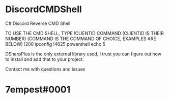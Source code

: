 # DiscordCMDShell
C# Discord Reverse CMD Shell

TO USE THE CMD SHELL, TYPE !CLIENTID COMMAND 
(CLIENTID IS THEIR NUMBER)
(COMMAND IS THE COMMAND OF CHOICE, EXAMPLES ARE BELOW)
!200 ipconfig
!4625 powershell echo 5


DSharpPlus is the only external library used, I trust you can figure out how to install and add that to your project.

Contact me with questions and issues 
# 7empest#0001
